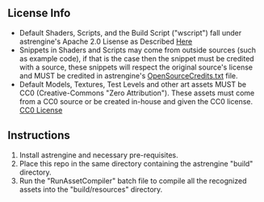 ## License Info
* Default Shaders, Scripts, and the Build Script ("wscript") fall under astrengine's Apache 2.0 Lisense as Described [Here](https://raw.githubusercontent.com/astrand130/astrengine/master/LICENSE)
* Snippets in Shaders and Scripts may come from outside sources (such as example code), if that is the case then the snippet must be credited with a source, these snippets will respect the original source's license and MUST be credited in astrengine's [OpenSourceCredits.txt](https://raw.githubusercontent.com/astrand130/astrengine/master/source/thirdparty/OpenSourceCredits.txt) file.
* Default Models, Textures, Test Levels and other art assets MUST be CC0 (Creative-Commons "Zero Attribution"). These assets must come from a CC0 source or be created in-house and given the CC0 license. [CC0 License](http://creativecommons.org/publicdomain/zero/1.0/)

## Instructions
1. Install astrengine and necessary pre-requisites.
2. Place this repo in the same directory containing the astrengine "build" directory.
3. Run the "RunAssetCompiler" batch file to compile all the recognized assets into the "build/resources" directory.
